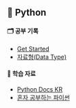 ## 📒 Python

  #### 🗂️ 공부 기록
  - [Get Started](https://github.com/Latencygg/Latencygg/blob/main/Python/documents/get_started.md)
  - [자료형(Data Type)](https://github.com/Latencygg/Latencygg/blob/main/Python/documents/data_type.md)
  #### 📝 학습 자료
  - [Python Docs KR](https://docs.python.org/ko/3/)
  - [혼자 공부하는 파이썬](https://product.kyobobook.co.kr/detail/S000061352349)
    
